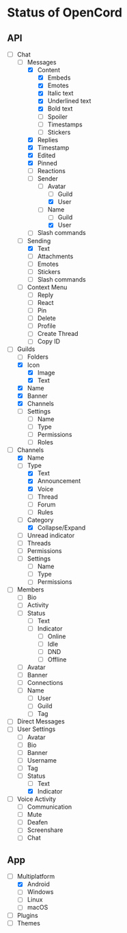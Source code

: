 # Status of OpenCord
## API
- [ ] Chat
  - [ ] Messages
    - [x] Content
      - [x] Embeds
      - [x] Emotes
      - [x] Italic text
      - [x] Underlined text
      - [x] Bold text
      - [ ] Spoiler
      - [ ] Timestamps
      - [ ] Stickers
    - [x] Replies
    - [x] Timestamp
    - [x] Edited
    - [x] Pinned
    - [ ] Reactions
    - [ ] Sender
      - [ ] Avatar
        - [ ] Guild
        - [x] User
      - [ ] Name
        - [ ] Guild
        - [x] User
    - [ ] Slash commands
  - [ ] Sending
    - [x] Text
    - [ ] Attachments
    - [ ] Emotes
    - [ ] Stickers
    - [ ] Slash commands
  - [ ] Context Menu
    - [ ] Reply
    - [ ] React
    - [ ] Pin
    - [ ] Delete
    - [ ] Profile
    - [ ] Create Thread
    - [ ] Copy ID
- [ ] Guilds
  - [ ] Folders
  - [x] Icon
    - [x] Image
    - [x] Text
  - [x] Name
  - [x] Banner
  - [x] Channels
  - [ ] Settings
    - [ ] Name
    - [ ] Type
    - [ ] Permissions
    - [ ] Roles
- [ ] Channels
  - [x] Name
  - [ ] Type
    - [x] Text
    - [x] Announcement
    - [x] Voice
    - [ ] Thread
    - [ ] Forum
    - [ ] Rules
  - [ ] Category
    - [x] Collapse/Expand
  - [ ] Unread indicator
  - [ ] Threads
  - [ ] Permissions
  - [ ] Settings
    - [ ] Name
    - [ ] Type
    - [ ] Permissions
- [ ] Members
  - [ ] Bio
  - [ ] Activity
  - [ ] Status
    - [ ] Text
    - [ ] Indicator
      - [ ] Online
      - [ ] Idle
      - [ ] DND
      - [ ] Offline
  - [ ] Avatar
  - [ ] Banner
  - [ ] Connections
  - [ ] Name
    - [ ] User
    - [ ] Guild
    - [ ] Tag 
- [ ] Direct Messages
- [ ] User Settings
  - [ ] Avatar
  - [ ] Bio
  - [ ] Banner
  - [ ] Username
  - [ ] Tag
  - [ ] Status
    - [ ] Text
    - [x] Indicator
- [ ] Voice Activity
  - [ ] Communication 
  - [ ] Mute
  - [ ] Deafen
  - [ ] Screenshare
  - [ ] Chat

## App
- [ ] Multiplatform
  - [x] Android
  - [ ] Windows
  - [ ] Linux
  - [ ] macOS
- [ ] Plugins
- [ ] Themes